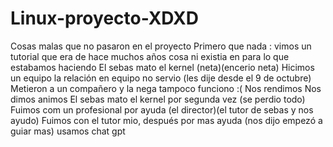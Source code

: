 # Linux-proyecto-XDXD
Cosas malas que no pasaron en el proyecto 
Primero que nada :
vimos un tutorial que era de hace muchos años cosa ni existia en para lo que estabamos haciendo 
El sebas mato el kernel (neta)(encerio neta)
Hicimos un equipo la relación en equipo no servio (les dije desde el 9 de octubre)
Metieron a un compañero y la nega tampoco funciono :(
Nos rendimos 
Nos dimos animos 
El sebas mato el kernel por segunda vez (se perdio todo)
Fuimos com un profesional por ayuda (el director)(el tutor de sebas y nos ayudo)
Fuimos con el tutor mio, después por mas ayuda (nos dijo empezó a guiar mas)
usamos chat gpt
